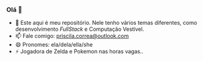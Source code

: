 ### Olá 👋

<!--
**PriscilaCorrea/PriscilaCorrea** is a ✨ _special_ ✨ repository because its `README.md` (this file) appears on your GitHub profile.

Here are some ideas to get you started:

**- 🔭 I’m currently working on ...
**- 🌱 I’m currently learning ...
**- 👯 I’m looking to collaborate on ...
**- 🤔 I’m looking for help with ...
**- 💬 Ask me about ...
- 📫 How to reach me: priscila.correa@outlook.com
- 😄 Pronouns: ela/dela/ella/she
**- ⚡ Fun fact: ...
-->

 - 🌱 Este aqui é meu repositório. Nele tenho vários temas diferentes, 
como desenvolvimento *FullStack* e Computação Vestível.
 - 📫 Fale comigo: priscila.correa@outlook.com
 - 😄 Pronomes: ela/dela/ella/she
 - ⚡ Jogadora de Zelda e Pokemon nas horas vagas..
